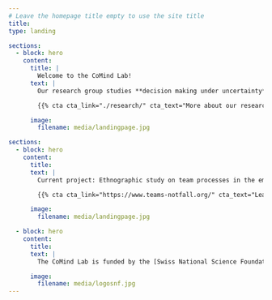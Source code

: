 ```yaml
---
# Leave the homepage title empty to use the site title
title:
type: landing

sections:
  - block: hero
    content:
      title: |
        Welcome to the CoMind Lab!
      text: |
        Our research group studies **decision making under uncertainty**, such as in the emergency room, to gain a clearer understanding of how medical diagnostics and other high-risk decisions can be improved.

        {{% cta cta_link="./research/" cta_text="More about our research →" %}}

      image:
        filename: media/landingpage.jpg

sections:
  - block: hero
    content:
      title: 
      text: |
        Current project: Ethnographic study on team processes in the emergency department.

        {{% cta cta_link="https://www.teams-notfall.org/" cta_text="Learn more here." %}}

      image:
        filename: media/landingpage.jpg

  - block: hero
    content:
      title:
      text: |
        The CoMind Lab is funded by the [Swiss National Science Foundation (SNSF)](https://snf.ch) with a Starting Grant to Prof. Dr. Juliane Kämmer (project number [TMSGI1_218047](https://data.snf.ch/grants/grant/218047)). The lab is part of the [Diagnostic Quality Lab](http://dxq.ch/) at the [Department of Emergency Medicine](https://notfallmedizin.insel.ch/de/lehre-und-forschung/forschungsschwerpunkte-und-gruppen/diagnostic-quality-lab) at the [University of Bern](https://unibe.ch), Switzerland.

      image:
        filename: media/logosnf.jpg
---
```

